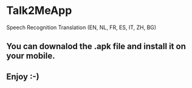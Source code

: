 # Talk2MeApp
Speech Recognition Translation (EN, NL, FR, ES, IT, ZH, BG)

## You can downalod the .apk file and install it on your mobile.
## Enjoy :-)

